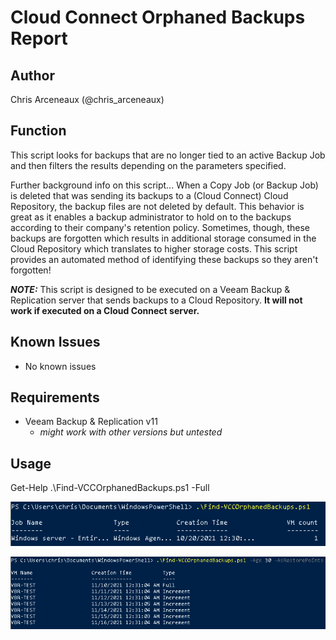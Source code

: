 # Cloud Connect Orphaned Backups Report

## Author

Chris Arceneaux (@chris_arceneaux)

## Function

This script looks for backups that are no longer tied to an active Backup Job and then filters the results depending on the parameters specified.

Further background info on this script... When a Copy Job (or Backup Job) is deleted that was sending its backups to a (Cloud Connect) Cloud Repository, the backup files are not deleted by default. This behavior is great as it enables a backup administrator to hold on to the backups according to their company's retention policy. Sometimes, though, these backups are forgotten which results in additional storage consumed in the Cloud Repository which translates to higher storage costs. This script provides an automated method of identifying these backups so they aren't forgotten!

***NOTE:*** This script is designed to be executed on a Veeam Backup & Replication server that sends backups to a Cloud Repository. **It will not work if executed on a Cloud Connect server.**

## Known Issues

* No known issues

## Requirements

* Veeam Backup & Replication v11
  * *might work with other versions but untested*

## Usage

Get-Help .\Find-VCCOrphanedBackups.ps1 -Full

![Sample output](sample-output.png)

![Sample output](sample-output2.png)
